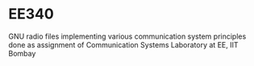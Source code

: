 # EE340
GNU radio files implementing various communication system principles done as assignment of Communication Systems Laboratory at EE, IIT Bombay
